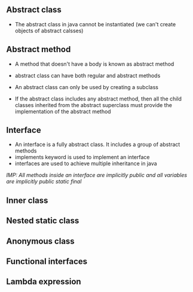 ## Abstract class
- The abstract class in java cannot be instantiated (we can't create objects of abstract calsses)

## Abstract method
- A method that doesn't have a body is known as abstract method

- abstract class can have both regular and abstract methods
- An abstract class can only be used by creating a subclass
- If the abstract class includes any abstract method, then all the child classes inherited from the abstract superclass must provide the implementation of the abstract method

## Interface
- An interface is a fully abstract class. It includes a group of abstract methods
- implements keyword is used to implement an interface
- interfaces are used to achieve multiple inheritance in java

_IMP: All methods inside an interface are implicitly public and all variables are implicitly public static final_

## Inner class 

## Nested static class

## Anonymous class

## Functional interfaces

## Lambda expression
